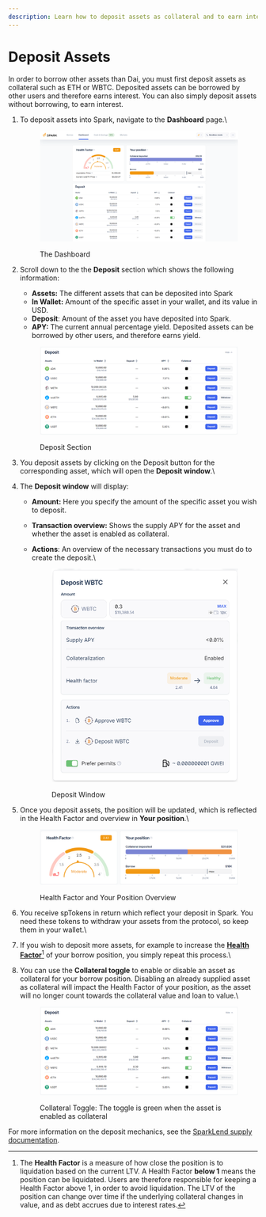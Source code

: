 ```yaml
---
description: Learn how to deposit assets as collateral and to earn interest.
---
```


# Deposit Assets

In order to borrow other assets than Dai, you must first deposit assets as collateral such as ETH or WBTC. Deposited assets can be borrowed by other users and therefore earns interest. You can also simply deposit assets without borrowing, to earn interest.

1.  To deposit assets into Spark, navigate to the **Dashboard** page.\


    <figure><img src="../../.gitbook/assets/dashboard-overview (2).png" alt=""><figcaption><p>The Dashboard</p></figcaption></figure>


2.  Scroll down to the the **Deposit** section which shows the following information:

    * **Assets:** The different assets that can be deposited into Spark
    * **In Wallet:** Amount of the specific asset in your wallet, and its value in USD.
    * **Deposit**: Amount of the asset you have deposited into Spark.
    * **APY:** The current annual percentage yield. Deposited assets can be borrowed by other users, and therefore earns yield.

    <figure><img src="../../.gitbook/assets/deposit-section (1).png" alt=""><figcaption><p>Deposit Section</p></figcaption></figure>


3. You deposit assets by clicking on the Deposit button for the corresponding asset, which will open the **Deposit window**.\

4. The **Deposit window** will display:
   * **Amount:** Here you specify the amount of the specific asset you wish to deposit.
   * **Transaction overview:** Shows the supply APY for the asset and whether the asset is enabled as collateral.
   *   **Actions**: An overview of the necessary transactions you must do to create the deposit.\


       <figure><img src="../../.gitbook/assets/deposit-wbtc-col.png" alt=""><figcaption><p>Deposit Window</p></figcaption></figure>


5.  Once you deposit assets, the position will be updated, which is reflected in the Health Factor and overview in **Your position**.\


    <figure><img src="../../.gitbook/assets/your-position-health-factor-2-col.png" alt=""><figcaption><p>Health Factor and Your Position Overview</p></figcaption></figure>


6. You receive spTokens in return which reflect your deposit in Spark. You need these tokens to withdraw your assets from the protocol, so keep them in your wallet.\

7. If you wish to deposit more assets, for example to increase the [**Health Factor**](#user-content-fn-1)[^1] of your borrow position, you simply repeat this process.\

8.  You can use the **Collateral toggle** to enable or disable an asset as collateral for your borrow position. Disabling an already supplied asset as collateral will impact the Health Factor of your position, as the asset will no longer count towards the collateral value and loan to value.\


    <figure><img src="../../.gitbook/assets/col-toggle-wbtc.png" alt=""><figcaption><p>Collateral Toggle: The toggle is green when the asset is enabled as collateral</p></figcaption></figure>



For more information on the deposit mechanics, see the [SparkLend supply documentation](../../defi-infrastructure/sparklend/supplying-and-earning.md).

[^1]: The **Health Factor** is a measure of how close the position is to liquidation based on the current LTV. A Health Factor **below 1** means the position can be liquidated. Users are therefore responsible for keeping a Health Factor above 1, in order to avoid liquidation. The LTV of the position can change over time if the underlying collateral changes in value, and as debt accrues due to interest rates.
